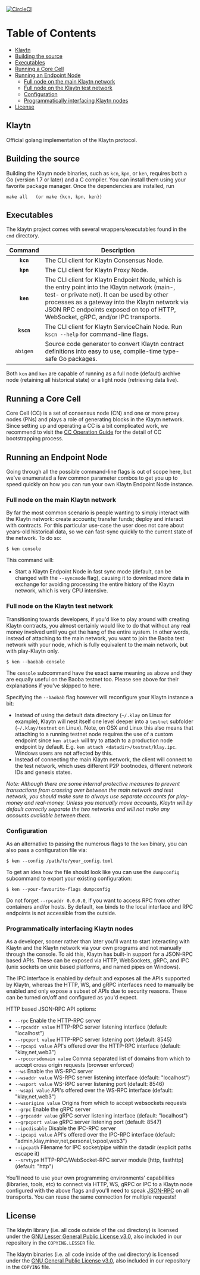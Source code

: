 [![CircleCI](https://circleci.com/gh/ground-x/klaytn/tree/master.svg?style=svg&circle-token=28de86a436dbe6af811bff7079606433baa43344)](https://circleci.com/gh/ground-x/klaytn/tree/master)

# Table of Contents
<!-- vim-markdown-toc GFM -->

* [Klaytn](#klaytn)
* [Building the source](#building-the-source)
* [Executables](#executables)
* [Running a Core Cell](#running-a-core-cell)
* [Running an Endpoint Node](#running-an-endpoint-node)
  * [Full node on the main Klaytn network](#full-node-on-the-main-klaytn-network)
  * [Full node on the Klaytn test network](#full-node-on-the-klaytn-test-network)
  * [Configuration](#configuration)
  * [Programmatically interfacing Klaytn nodes](#programmatically-interfacing-klaytn-nodes)
* [License](#license)

<!-- vim-markdown-toc -->

## Klaytn

Official golang implementation of the Klaytn protocol.

## Building the source

Building the Klaytn node binaries, such as `kcn`, `kpn`, or `ken`, requires
both a Go (version 1.7 or later) and a C compiler.  You can install them using
your favorite package manager.
Once the dependencies are installed, run

    make all   (or make {kcn, kpn, ken})

## Executables

The klaytn project comes with several wrappers/executables found in the `cmd` directory.

| Command    | Description |
|:----------:|-------------|
| **`kcn`** | The CLI client for Klaytn Consensus Node. |
| **`kpn`** | The CLI client for Klaytn Proxy Node. |
| **`ken`** | The CLI client for Klaytn Endpoint Node, which is the entry point into the Klaytn network (main-, test- or private net).  It can be used by other processes as a gateway into the Klaytn network via JSON RPC endpoints exposed on top of HTTP, WebSocket, gRPC, and/or IPC transports. |
| **`kscn`** | The CLI client for Klaytn ServiceChain Node.  Run `kscn --help` for command-line flags. |
| `abigen` | Source code generator to convert Klaytn contract definitions into easy to use, compile-time type-safe Go packages. |

Both `kcn` and `ken` are capable of running as a full node (default) archive
node (retaining all historical state) or a light node (retrieving data live).

## Running a Core Cell

Core Cell (CC) is a set of consensus node (CN) and one or more proxy nodes
(PNs) and plays a role of generating blocks in the Klaytn network.  Since
setting up and operating a CC is a bit complicated work, we recommend to visit
the [CC Operation Guide](https://docs.klaytn.com/node/cc)
for the detail of CC bootstrapping process.

## Running an Endpoint Node

Going through all the possible command-line flags is out of scope here, but
we've enumerated a few common parameter combos to get you up to speed quickly
on how you can run your own Klaytn Endpoint Node instance.

### Full node on the main Klaytn network

By far the most common scenario is people wanting to simply interact with the
Klaytn network: create accounts; transfer funds; deploy and interact with
contracts. For this particular use-case the user does not care about years-old
historical data, so we can fast-sync quickly to the current state of the
network. To do so:

```
$ ken console
```

This command will:

 * Start a Klaytn Endpoint Node in fast sync mode (default, can be changed with
   the `--syncmode` flag), causing it to download more data in exchange for
   avoiding processing the entire history of the Klaytn network, which is very
   CPU intensive.

### Full node on the Klaytn test network

Transitioning towards developers, if you'd like to play around with creating
Klaytn contracts, you almost certainly would like to do that without any real
money involved until you get the hang of the entire system.  In other words,
instead of attaching to the main network, you want to join the Baoba test
network with your node, which is fully equivalent to the main network, but with
play-Klaytn only.

```
$ ken --baobab console
```

The `console` subcommand have the exact same meaning as above and they are
equally useful on the Baoba testnet too.  Please see above for their
explanations if you've skipped to here.

Specifying the `--baobab` flag however will reconfigure your Klaytn instance a bit:

 * Instead of using the default data directory (`~/.klay` on Linux for example), Klaytn will nest
   itself one level deeper into a `testnet` subfolder (`~/.klay/testnet` on Linux). Note, on OSX
   and Linux this also means that attaching to a running testnet node requires the use of a custom
   endpoint since `ken attach` will try to attach to a production node endpoint by default. E.g.
   `ken attach <datadir>/testnet/klay.ipc`. Windows users are not affected by this.
 * Instead of connecting the main Klaytn network, the client will connect to the test network,
   which uses different P2P bootnodes, different network IDs and genesis states.

*Note: Although there are some internal protective measures to prevent
transactions from crossing over between the main network and test network, you
should make sure to always use separate accounts for play-money and real-money.
Unless you manually move accounts, Klaytn will by default correctly separate
the two networks and will not make any accounts available between them.*

### Configuration

As an alternative to passing the numerous flags to the `ken` binary, you can
also pass a configuration file via:

```
$ ken --config /path/to/your_config.toml
```

To get an idea how the file should look like you can use the `dumpconfig`
subcommand to export your existing configuration:

```
$ ken --your-favourite-flags dumpconfig
```

Do not forget `--rpcaddr 0.0.0.0`, if you want to access RPC from other
containers and/or hosts. By default, `ken` binds to the local interface and RPC
endpoints is not accessible from the outside.

### Programmatically interfacing Klaytn nodes

As a developer, sooner rather than later you'll want to start interacting with
Klaytn and the Klaytn network via your own programs and not manually through
the console. To aid this, Klaytn has built-in support for a JSON-RPC based
APIs. These can be exposed via HTTP, WebSockets, gRPC, and IPC (unix sockets on
unix based platforms, and named pipes on Windows).

The IPC interface is enabled by default and exposes all the APIs supported by
Klaytn, whereas the HTTP, WS, and gRPC interfaces need to manually be enabled
and only expose a subset of APIs due to security reasons.  These can be turned
on/off and configured as you'd expect.

HTTP based JSON-RPC API options:

  * `--rpc` Enable the HTTP-RPC server
  * `--rpcaddr value` HTTP-RPC server listening interface (default: "localhost")
  * `--rpcport value` HTTP-RPC server listening port (default: 8545)
  * `--rpcapi value` API's offered over the HTTP-RPC interface (default: "klay,net,web3")
  * `--rpccorsdomain value` Comma separated list of domains from which to accept cross origin requests (browser enforced)
  * `--ws` Enable the WS-RPC server
  * `--wsaddr value` WS-RPC server listening interface (default: "localhost")
  * `--wsport value` WS-RPC server listening port (default: 8546)
  * `--wsapi value` API's offered over the WS-RPC interface (default: "klay,net,web3")
  * `--wsorigins value` Origins from which to accept websockets requests
  * `--grpc` Enable the gRPC server
  * `--grpcaddr value` gRPC server listening interface (default: "localhost")
  * `--grpcport value` gRPC server listening port (default: 8547)
  * `--ipcdisable` Disable the IPC-RPC server
  * `--ipcapi value` API's offered over the IPC-RPC interface (default: "admin,klay,miner,net,personal,txpool,web3")
  * `--ipcpath` Filename for IPC socket/pipe within the datadir (explicit paths escape it)
  * `--srvtype` HTTP-RPC/WebSocket-RPC server module [http, fasthttp] (default: "http")

You'll need to use your own programming environments' capabilities (libraries,
tools, etc) to connect via HTTP, WS, gRPC or IPC to a Klaytn node configured
with the above flags and you'll need to speak
[JSON-RPC](http://www.jsonrpc.org/specification) on all transports. You can
reuse the same connection for multiple requests!


## License

The klaytn library (i.e. all code outside of the `cmd` directory) is licensed under the
[GNU Lesser General Public License v3.0](https://www.gnu.org/licenses/lgpl-3.0.en.html), also
included in our repository in the `COPYING.LESSER` file.

The klaytn binaries (i.e. all code inside of the `cmd` directory) is licensed under the
[GNU General Public License v3.0](https://www.gnu.org/licenses/gpl-3.0.en.html), also included
in our repository in the `COPYING` file.

